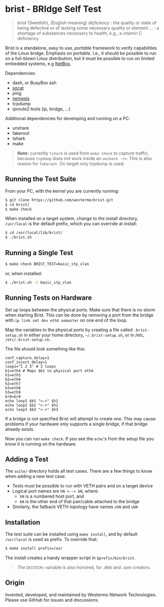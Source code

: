 brist - BRIdge Self Test
========================

> *brist* (Swedish), (English meaning) *deficiency* : the quality or
> state of being defective or of lacking some necessary quality or
> element ... : a shortage of substances necessary to health, e.g.,
> a vitamin C deficiency

Brist is a standalone, easy to use, *portable* framework to verify
capabilities of the Linux bridge.  Emphasis on *portable*.  I.e., it
should be possible to run on a full-blown Linux distribution, but it
must be possible to run on limited embedded systems, e.g [NetBox][].

Dependencies:

  - dash, or BusyBox ash
  - [socat][]
  - ping
  - [nemesis][]
  - tcpdump
  - iproute2 tools (ip, bridge, ...)

Additional dependencies for developing and running on a PC:

  - unshare
  - fakeroot
  - tshark
  - make

> **Note:** currently `tshark` is used from `make check` to capture
> traffic, because `tcpdump` does not work inside an `unshare -rn`.
> This is also reason for `fakeroot`. On target only tcpdump is used.


Running the Test Suite
----------------------

From your PC, with the kernel you are currently running:

```sh
$ git clone https://github.com/westermo/brist.git
$ cd brist/
$ make check
```

When installed on a target system, change to the install directory,
`/usr/local` is the default prefix, which you can override at install:

```sh
$ cd /usr/local/lib/brist/
$ ./brist.sh
```


Running a Single Test
---------------------

```sh
$ make check BRIST_TEST=basic_stp_vlan
```

or, when installed:

```sh
$ ./brist.sh -t basic_stp_vlan
```


Running Tests on Hardware
----------------------------

Set up loops between the physical ports. Make sure that there is no
storm when starting Brist.  This can be done by removing a port from the
bridge with `ip link set dev ethX nomaster` on one end of the loop.

Map the variables to the physical ports by creating a file called
`.brist-setup.sh` in either your home directory, `~/.brist-setup.sh`, or
in /etc, `/etc/.brist-setup.sh.`

The file should look something like this:

```
conf_capture_delay=1
conf_inject_delay=1
loops="1 2 3" # 3 loops
b1=eth4 # Maps $b1 to physical port eth4
h1=eth5
b2=eth6
h2=eth7
b3=eth8
h3=eth9
br0=br0
echo loop1 $b1 "<->" $h1
echo loop2 $b2 "<->" $h2
echo loop3 $b3 "<->" $h3
```

If a bridge is not specified Brist will attempt to create one.  This may
cause problems if your hardware only supports a single bridge, if that
bridge already exists.

Now you can run `make check`. If you see the `echo`'s from the setup
file you know it is running on the hardware.


Adding a Test
-------------

The `suite/` directory holds all test cases.  There are a few things to
know when adding a new test case:

  - Tests must be possible to run with VETH pairs and on a target device
  - Logical port names are `hN <--> bN`, where:
    - `hN` is a numbered host port, and
    - `bN` is the other end of that pair/cable attached to the bridge
  - Similarly, the fallback VETH topology have names `vhN` and `vbN`


Installation
------------

The test suite can be installed using `make install`, and by default
`/usr/local` is used as prefix.  To override that:

```sh
$ make install prefix=/usr
```

The install creates a handy wrapper script in `$prefix/bin/brist`.

> The `DESTDIR=` variable is also honored, for .deb and .rpm creators.


Origin
------

Invented, developed, and maintained by Westermo Network Technologies.  
Please use GitHub for issues and discussions.

[nemesis]: https://github.com/libnet/nemesis/
[NetBox]:  https://github.com/westermo/netbox/
[socat]:   http://www.dest-unreach.org/socat/
